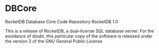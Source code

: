 # DBCore
RocketDB Database Core Code Repository
RocketDB 1.0

This is a release of RocketDB, a dual-license SQL database server.
For the avoidance of doubt, this particular copy of the software
is released under the version 3 of the GNU General Public License.